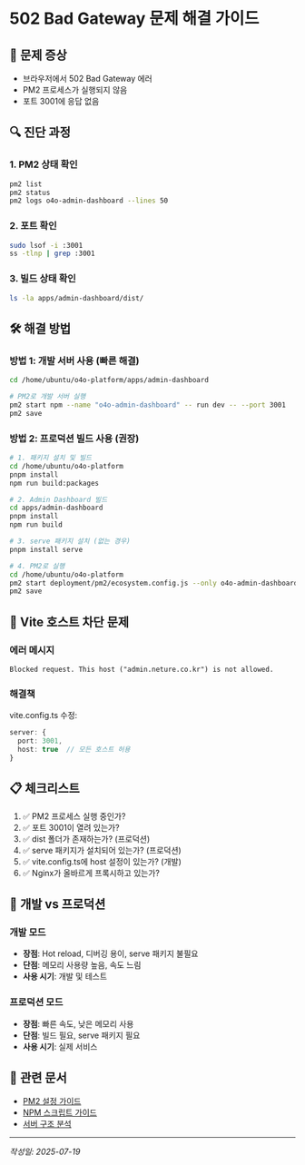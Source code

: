 # 502 Bad Gateway 문제 해결 가이드

## 🚨 문제 증상
- 브라우저에서 502 Bad Gateway 에러
- PM2 프로세스가 실행되지 않음
- 포트 3001에 응답 없음

## 🔍 진단 과정

### 1. PM2 상태 확인
```bash
pm2 list
pm2 status
pm2 logs o4o-admin-dashboard --lines 50
```

### 2. 포트 확인
```bash
sudo lsof -i :3001
ss -tlnp | grep :3001
```

### 3. 빌드 상태 확인
```bash
ls -la apps/admin-dashboard/dist/
```

## 🛠️ 해결 방법

### 방법 1: 개발 서버 사용 (빠른 해결)
```bash
cd /home/ubuntu/o4o-platform/apps/admin-dashboard

# PM2로 개발 서버 실행
pm2 start npm --name "o4o-admin-dashboard" -- run dev -- --port 3001
pm2 save
```

### 방법 2: 프로덕션 빌드 사용 (권장)
```bash
# 1. 패키지 설치 및 빌드
cd /home/ubuntu/o4o-platform
pnpm install
npm run build:packages

# 2. Admin Dashboard 빌드
cd apps/admin-dashboard
pnpm install
npm run build

# 3. serve 패키지 설치 (없는 경우)
pnpm install serve

# 4. PM2로 실행
cd /home/ubuntu/o4o-platform
pm2 start deployment/pm2/ecosystem.config.js --only o4o-admin-dashboard
pm2 save
```

## 🔧 Vite 호스트 차단 문제

### 에러 메시지
```
Blocked request. This host ("admin.neture.co.kr") is not allowed.
```

### 해결책
vite.config.ts 수정:
```typescript
server: {
  port: 3001,
  host: true  // 모든 호스트 허용
}
```

## 📋 체크리스트

1. ✅ PM2 프로세스 실행 중인가?
2. ✅ 포트 3001이 열려 있는가?
3. ✅ dist 폴더가 존재하는가? (프로덕션)
4. ✅ serve 패키지가 설치되어 있는가? (프로덕션)
5. ✅ vite.config.ts에 host 설정이 있는가? (개발)
6. ✅ Nginx가 올바르게 프록시하고 있는가?

## 🚀 개발 vs 프로덕션

### 개발 모드
- **장점**: Hot reload, 디버깅 용이, serve 패키지 불필요
- **단점**: 메모리 사용량 높음, 속도 느림
- **사용 시기**: 개발 및 테스트

### 프로덕션 모드
- **장점**: 빠른 속도, 낮은 메모리 사용
- **단점**: 빌드 필요, serve 패키지 필요
- **사용 시기**: 실제 서비스

## 📝 관련 문서
- [PM2 설정 가이드](../deployment/deployment-overview.md)
- [NPM 스크립트 가이드](../development/NPM_SCRIPTS_GUIDE.md)
- [서버 구조 분석](../../O4O_PLATFORM_SERVER_SYNC_ANALYSIS_REPORT.md)

---
*작성일: 2025-07-19*